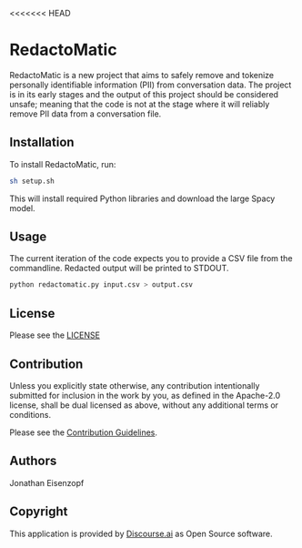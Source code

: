 <<<<<<< HEAD
# RedactoMatic

RedactoMatic is a new project that aims to safely remove and tokenize personally identifiable information (PII) from conversation data. The project is in its early stages and the output of this project should be considered unsafe; meaning that the code is not at the stage where it will reliably remove PII data from a conversation file.

## Installation

To install RedactoMatic, run:

```sh
sh setup.sh
```

This will install required Python libraries and download the large Spacy model.

## Usage

The current iteration of the code expects you to provide a CSV file from the commandline. Redacted output will be printed to STDOUT.

```sh
python redactomatic.py input.csv > output.csv
```

## License

Please see the [LICENSE](LICENSE)

## Contribution

Unless you explicitly state otherwise, any contribution intentionally submitted
for inclusion in the work by you, as defined in the Apache-2.0 license, shall
be dual licensed as above, without any additional terms or conditions.

Please see the [Contribution Guidelines](CONTRIBUTING.md).

## Authors

Jonathan Eisenzopf

## Copyright

This application is provided by [Discourse.ai](https://www.discourse.ai) as Open Source software.
